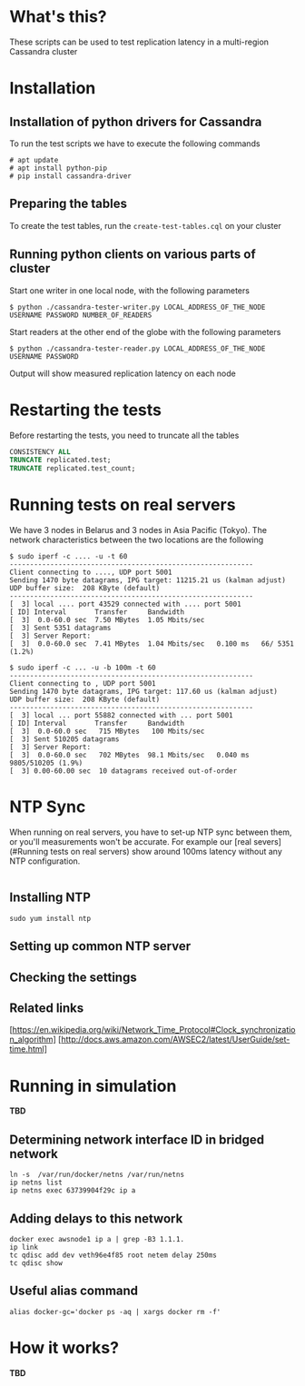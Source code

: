 # What's this?
These scripts can be used to test replication latency in a multi-region Cassandra cluster

# Installation
## Installation of python drivers for Cassandra
To run the test scripts we have to execute the following commands
```
# apt update
# apt install python-pip
# pip install cassandra-driver
```
## Preparing the tables
To create the test tables, run the `create-test-tables.cql` on your cluster

## Running python clients on various parts of cluster
Start one writer in one local node, with the following parameters
```
$ python ./cassandra-tester-writer.py LOCAL_ADDRESS_OF_THE_NODE USERNAME PASSWORD NUMBER_OF_READERS
```
Start readers at the other end of the globe with the following parameters
```
$ python ./cassandra-tester-reader.py LOCAL_ADDRESS_OF_THE_NODE USERNAME PASSWORD
```
Output will show measured replication latency on each node

# Restarting the tests
Before restarting the tests, you need to truncate all the tables
```SQL
CONSISTENCY ALL
TRUNCATE replicated.test;
TRUNCATE replicated.test_count;
```

# Running tests on real servers
We have 3 nodes in Belarus and 3 nodes in Asia Pacific (Tokyo). The network characteristics between the two locations are the following
```
$ sudo iperf -c .... -u -t 60
------------------------------------------------------------
Client connecting to ...., UDP port 5001
Sending 1470 byte datagrams, IPG target: 11215.21 us (kalman adjust)
UDP buffer size:  208 KByte (default)
------------------------------------------------------------
[  3] local .... port 43529 connected with .... port 5001
[ ID] Interval       Transfer     Bandwidth
[  3]  0.0-60.0 sec  7.50 MBytes  1.05 Mbits/sec
[  3] Sent 5351 datagrams
[  3] Server Report:
[  3]  0.0-60.0 sec  7.41 MBytes  1.04 Mbits/sec   0.100 ms   66/ 5351 (1.2%)
```

```
$ sudo iperf -c ... -u -b 100m -t 60
------------------------------------------------------------
Client connecting to , UDP port 5001
Sending 1470 byte datagrams, IPG target: 117.60 us (kalman adjust)
UDP buffer size:  208 KByte (default)
------------------------------------------------------------
[  3] local ... port 55882 connected with ... port 5001
[ ID] Interval       Transfer     Bandwidth
[  3]  0.0-60.0 sec   715 MBytes   100 Mbits/sec
[  3] Sent 510205 datagrams
[  3] Server Report:
[  3]  0.0-60.0 sec   702 MBytes  98.1 Mbits/sec   0.040 ms 9805/510205 (1.9%)
[  3] 0.00-60.00 sec  10 datagrams received out-of-order
```

# NTP Sync
When running on real servers, you have to set-up NTP sync between them, or you'll measurements won't be accurate.
For example our [real severs](#Running tests on real servers) show around 100ms latency without any NTP configuration.
```
```

## Installing NTP
```
sudo yum install ntp
```

## Setting up common NTP server

## Checking the settings

## Related links
[https://en.wikipedia.org/wiki/Network_Time_Protocol#Clock_synchronization_algorithm]
[http://docs.aws.amazon.com/AWSEC2/latest/UserGuide/set-time.html]

# Running in simulation
**TBD**
## Determining network interface ID in bridged network

```
ln -s  /var/run/docker/netns /var/run/netns
ip netns list
ip netns exec 63739904f29c ip a
```

## Adding delays to this network
```
docker exec awsnode1 ip a | grep -B3 1.1.1.
ip link
tc qdisc add dev veth96e4f85 root netem delay 250ms
tc qdisc show
```

## Useful alias command
```
alias docker-gc='docker ps -aq | xargs docker rm -f'
```

# How it works?
**TBD**
